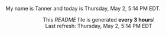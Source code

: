 My name is Tanner and today is Thursday, May 2, 5:14 PM EDT.

<p align="center">This <i>README</i> file is generated <b>every 3 hours</b>!</br>Last refresh: Thursday, May 2, 5:14 PM EDT<br /></p>

